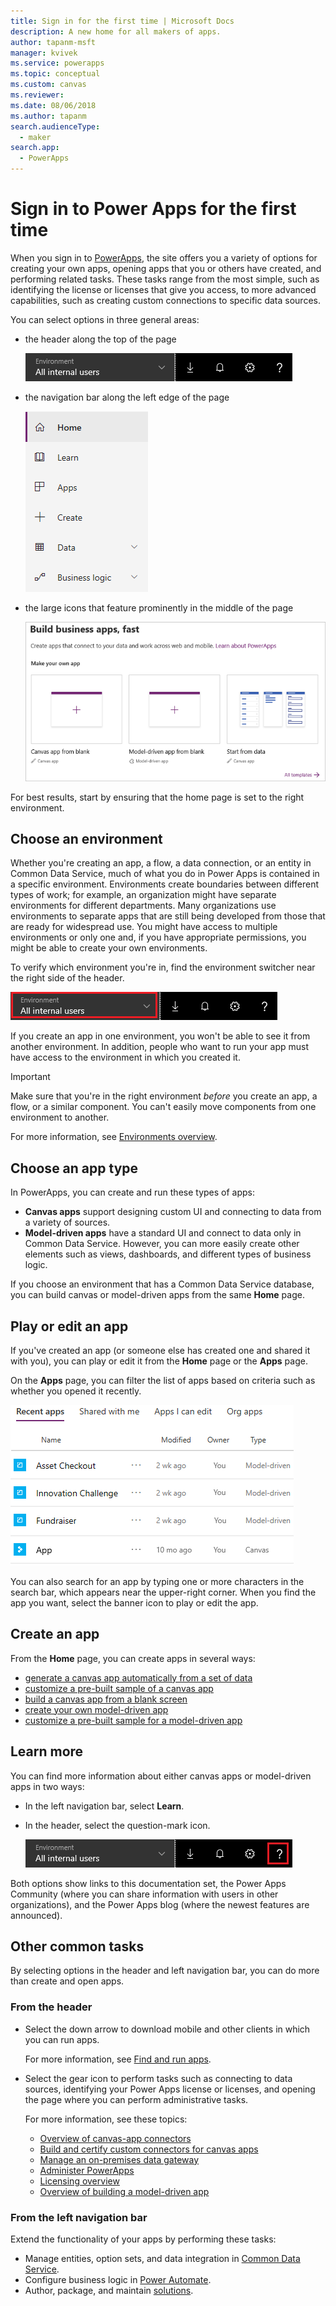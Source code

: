 ```yaml
---
title: Sign in for the first time | Microsoft Docs
description: A new home for all makers of apps.
author: tapanm-msft
manager: kvivek
ms.service: powerapps
ms.topic: conceptual
ms.custom: canvas
ms.reviewer: 
ms.date: 08/06/2018
ms.author: tapanm
search.audienceType: 
  - maker
search.app: 
  - PowerApps
---
```

# Sign in to Power Apps for the first time

When you sign in to [PowerApps](https://make.powerapps.com?utm_source=padocs&utm_medium=linkinadoc&utm_campaign=referralsfromdoc), the site offers you a variety of options for creating your own apps, opening apps that you or others have created, and performing related tasks. These tasks range from the most simple, such as identifying the license or licenses that give you access, to more advanced capabilities, such as creating custom connections to specific data sources.

You can select options in three general areas:

- the header along the top of the page

    ![Header](media/intro-maker-portal/header.png)

- the navigation bar along the left edge of the page

    ![Navigation bar](media/intro-maker-portal/nav-bar.png)

- the large icons that feature prominently in the middle of the page

    ![Center area of the home page](media/intro-maker-portal/center-area.png)

For best results, start by ensuring that the home page is set to the right environment.

## Choose an environment

Whether you're creating an app, a flow, a data connection, or an entity in Common Data Service, much of what you do in Power Apps is contained in a specific environment. Environments create boundaries between different types of work; for example, an organization might have separate environments for different departments. Many organizations use environments to separate apps that are still being developed from those that are ready for widespread use. You might have access to multiple environments or only one and, if you have appropriate permissions, you might be able to create your own environments.

To verify which environment you're in, find the environment switcher near the right side of the header.

![Environment switcher](media/intro-maker-portal/environment-switcher.png)

If you create an app in one environment, you won't be able to see it from another environment. In addition, people who want to run your app must have access to the environment in which you created it.

> [!IMPORTANT]
> Make sure that you're in the right environment *before* you create an app, a flow, or a similar component. You can't easily move components from one environment to another.

For more information, see [Environments overview](../../administrator/environments-overview.md).

## Choose an app type

In PowerApps, you can create and run these types of apps:

- **Canvas apps** support designing custom UI and connecting to data from a variety of sources.
- **Model-driven apps** have a standard UI and connect to data only in Common Data Service. However, you can more easily create other elements such as views, dashboards, and different types of business logic.

If you choose an environment that has a Common Data Service database, you can build canvas or model-driven apps from the same **Home** page.

## Play or edit an app

If you've created an app (or someone else has created one and shared it with you), you can play or edit it from the **Home** page or the **Apps** page.

On the **Apps** page, you can filter the list of apps based on criteria such as whether you opened it recently.

![list of apps](./media/intro-maker-portal/find-apps.png)

You can also search for an app by typing one or more characters in the search bar, which appears near the upper-right corner. When you find the app you want, select the banner icon to play or edit the app.

## Create an app

From the **Home** page, you can create apps in several ways:

- [generate a canvas app automatically from a set of data](data-platform-create-app.md)
- [customize a pre-built sample of a canvas app](open-and-run-a-sample-app.md)
- [build a canvas app from a blank screen](data-platform-create-app-scratch.md)
- [create your own model-driven app](../model-driven-apps/overview-model-driven-samples.md)
- [customize a pre-built sample for a model-driven app](../model-driven-apps/build-first-model-driven-app.md)

## Learn more

You can find more information about either canvas apps or model-driven apps in two ways:

- In the left navigation bar, select **Learn**.
- In the header, select the question-mark icon.

    ![List of model-driven apps with an ellipsis menu open](media/intro-maker-portal/help-icon.png)

Both options show links to this documentation set, the Power Apps Community (where you can share information with users in other organizations), and the Power Apps blog (where the newest features are announced).

## Other common tasks

By selecting options in the header and left navigation bar, you can do more than create and open apps.

### From the header

- Select the down arrow to download mobile and other clients in which you can run apps.

    For more information, see [Find and run apps](../../user/index.md).

- Select the gear icon to perform tasks such as connecting to data sources, identifying your Power Apps license or licenses, and opening the page where you can perform administrative tasks.

    For more information, see these topics:

  - [Overview of canvas-app connectors](connections-list.md)
  - [Build and certify custom connectors for canvas apps](register-custom-api.md)
  - [Manage an on-premises data gateway](gateway-management.md)
  - [Administer PowerApps](../../administrator/index.md)
  - [Licensing overview](../../administrator/pricing-billing-skus.md)
  - [Overview of building a model-driven app](../model-driven-apps/model-driven-app-overview.md)

### From the left navigation bar

Extend the functionality of your apps by performing these tasks:

- Manage entities, option sets, and data integration in [Common Data Service](../common-data-service/data-platform-intro.md).
- Configure business logic in [Power Automate](https://docs.microsoft.com/flow/getting-started).
- Author, package, and maintain [solutions](../../developer/common-data-service/introduction-solutions.md).
